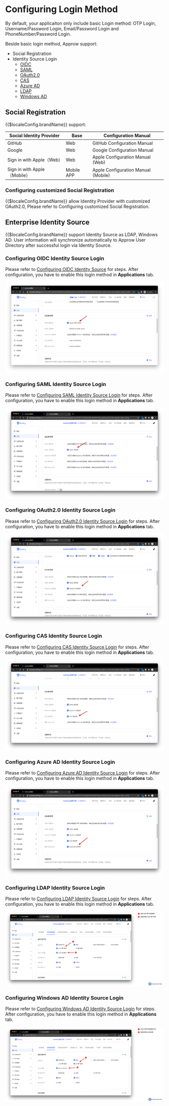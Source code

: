# Configuring Login Method

<LastUpdated/>


By default, your applicaiton only include basic Login method: OTP Login, Username/Password Login, Email/Password Login and PhoneNumber/Password Login.

Beside basic login method, Approw support:
- Social Registration
- Identity Source Login
    - [OIDC](#添加-oidc-身份源登录)
    - [SAML](#添加-saml-身份源登录)
    - [OAuth2.0](#添加-oauth20-身份源登录)
    - [CAS](#添加-cas-身份源登录)
    - [Azure AD](#添加-微软-azure-ad-登录)
    - [LDAP](#添加-ldap-用户目录登录)
    - [Windows AD](#添加-windows-ad-用户目录登录)

## Social Registration

{{$localeConfig.brandName}} support:

| Social Identity Provider | Base | Configuration Manual |
| --- | --- | --- |
| GitHub | Web | GitHub Configuration Manual |
| Google | Web | Google Configuration Manual |
| Sign in with Apple（Web） | Web | Apple Configuration Manual (Web) |
| Sign in with Apple（Mobile） | Mobile APP | Apple Configuration Manual (Mobile) |

### Configuring customized Social Registration

{{$localeConfig.brandName}} allow Identity Provider with customized OAuth2.0, Please refer to <router-link to="/connections/custom-social-provider/" target="_blank">Configuring customized Social Registration</router-link>.


## Enterprise Identity Source

{{$localeConfig.brandName}} support Identity Source as LDAP, Windows AD. User information will synchronize automatically to Approw User Directory after successful login via Identity Source.

### Configuring OIDC Identity Source Login

Please refer to [Configuring OIDC Identity Source](/connections/oidc/) for steps. After configuration, you have to enable this login method in **Applications** tab.

![](./images/Xnip2021-03-05_13-23-10.png)

### Configuring SAML Identity Source Login

Please refer to [Configuring SAML Identity Source Login](/connections/oidc/) for steps. After configuration, you have to enable this login method in **Applications** tab.

![](./images/Xnip2021-03-03_21-01-20.png)

### Configuring OAuth2.0 Identity Source Login

Please refer to [Configuring OAuth2.0 Identity Source Login](/connections/oidc/) for steps. After configuration, you have to enable this login method in **Applications** tab.

![](./images/Xnip2021-03-03_21-05-05.png)

### Configuring CAS Identity Source Login

Please refer to [Configuring CAS Identity Source Login](/connections/oidc/) for steps. After configuration, you have to enable this login method in **Applications** tab.

![](./images/Xnip2021-03-03_21-05-54.png)


### Configuring Azure AD Identity Source Login

Please refer to [Configuring Azure AD Identity Source Login](/connections/oidc/) for steps. After configuration, you have to enable this login method in **Applications** tab.

![](./images/Xnip2021-03-03_21-07-47.png)

### Configuring LDAP Identity Source Login

Please refer to [Configuring LDAP Identity Source Login](/connections/oidc/) for steps. After configuration, you have to enable this login method in **Applications** tab.

![](./images/Xnip2021-03-03_21-10-03.png)


### Configuring Windows AD Identity Source Login

Please refer to [Configuring Windows AD Identity Source Login](/connections/oidc/) for steps. After configuration, you have to enable this login method in **Applications** tab.

![](./images/Xnip2021-03-03_21-09-06.png)